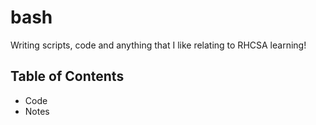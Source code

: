 # bash
Writing scripts, code and anything that I like relating to RHCSA learning! 

## Table of Contents
- Code
- Notes
